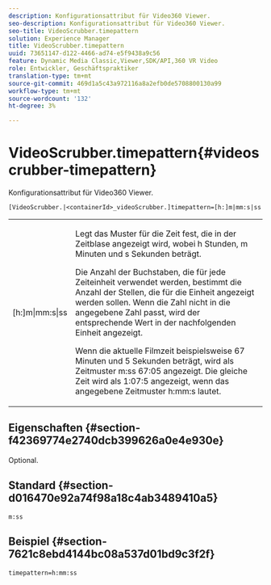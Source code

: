 ```yaml
---
description: Konfigurationsattribut für Video360 Viewer.
seo-description: Konfigurationsattribut für Video360 Viewer.
seo-title: VideoScrubber.timepattern
solution: Experience Manager
title: VideoScrubber.timepattern
uuid: 73651147-d122-4466-ad74-e5f9438a9c56
feature: Dynamic Media Classic,Viewer,SDK/API,360 VR Video
role: Entwickler, Geschäftspraktiker
translation-type: tm+mt
source-git-commit: 469d1a5c43a972116a8a2efb0de5708800130a99
workflow-type: tm+mt
source-wordcount: '132'
ht-degree: 3%

---
```



# VideoScrubber.timepattern{#videoscrubber-timepattern}

Konfigurationsattribut für Video360 Viewer.

`[VideoScrubber.|<containerId>_videoScrubber.]timepattern=[h:]m|mm:s|ss`

<table id="table_C616483932C2482CA9794DDD7313FD7C"> 
 <tbody> 
  <tr> 
   <td colname="col1"> <p> <span class="codeph"> [h:]m|mm:s|ss</span> </p> </td> 
   <td colname="col2"> <p> Legt das Muster für die Zeit fest, die in der Zeitblase angezeigt wird, wobei <span class="codeph"> h</span> Stunden, <span class="codeph"> m</span> Minuten und <span class="codeph"> s</span> Sekunden beträgt. </p> <p>Die Anzahl der Buchstaben, die für jede Zeiteinheit verwendet werden, bestimmt die Anzahl der Stellen, die für die Einheit angezeigt werden sollen. Wenn die Zahl nicht in die angegebene Zahl passt, wird der entsprechende Wert in der nachfolgenden Einheit angezeigt. </p> <p>Wenn die aktuelle Filmzeit beispielsweise 67 Minuten und 5 Sekunden beträgt, wird als Zeitmuster <span class="codeph"> m:ss</span> 67:05 angezeigt. Die gleiche Zeit wird als 1:07:5 angezeigt, wenn das angegebene Zeitmuster <span class="codeph"> h:mm:s</span> lautet. </p> </td> 
  </tr> 
 </tbody> 
</table>

## Eigenschaften {#section-f42369774e2740dcb399626a0e4e930e}

Optional.

## Standard {#section-d016470e92a74f98a18c4ab3489410a5}

`m:ss`

## Beispiel {#section-7621c8ebd4144bc08a537d01bd9c3f2f}

```
timepattern=h:mm:ss
```

